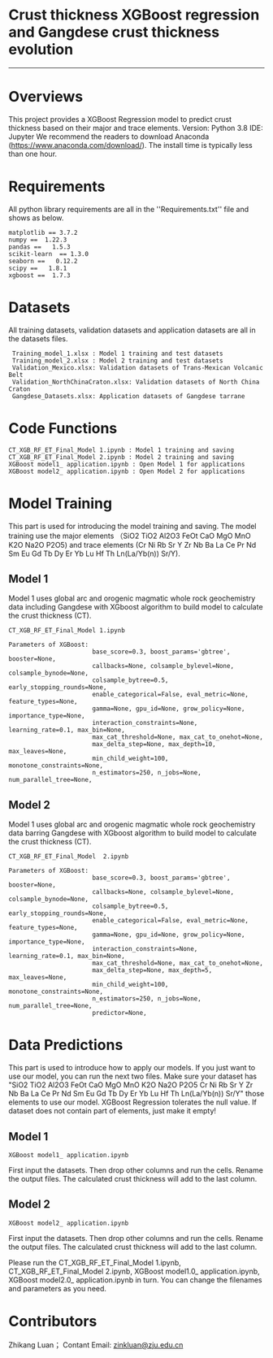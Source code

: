 # Crust thickness XGBoost regression and Gangdese crust thickness evolution
---
# Overviews
This project provides a XGBoost Regression model to predict crust thickness based on their major and trace elements.
Version: Python 3.8 IDE: Jupyter We recommend the readers to download Anaconda (https://www.anaconda.com/download/). The install time is typically less than one hour.
# Requirements
All python library requirements are all in the ''Requirements.txt'' file and shows as below.

    matplotlib == 3.7.2
    numpy ==  1.22.3
    pandas ==   1.5.3
    scikit-learn  == 1.3.0
    seaborn ==   0.12.2
    scipy ==   1.8.1
    xgboost ==  1.7.3 

# Datasets
All training datasets, validation datasets and application datasets are all in the datasets files.

     Training_model_1.xlsx : Model 1 training and test datasets
     Training_model_2.xlsx : Model 2 training and test datasets
     Validation_Mexico.xlsx: Validation datasets of Trans-Mexican Volcanic Belt
     Validation_NorthChinaCraton.xlsx: Validation datasets of North China Craton
     Gangdese_Datasets.xlsx: Application datasets of Gangdese tarrane
     

# Code Functions

    CT_XGB_RF_ET_Final_Model 1.ipynb : Model 1 training and saving
    CT_XGB_RF_ET_Final_Model 2.ipynb : Model 2 training and saving
    XGBoost model1_ application.ipynb : Open Model 1 for applications
    XGBoost model2_ application.ipynb : Open Model 2 for applications

# Model Training 
This part is used for introducing the model training and saving. 
The model training use the major elements （SiO2 TiO2 Al2O3	FeOt CaO MgO MnO K2O Na2O P2O5) and trace elements (Cr Ni Rb Sr Y Zr Nb Ba La Ce Pr Nd Sm Eu Gd Tb Dy Er Yb Lu Hf Th Ln(La/Yb(n)) Sr/Y).

## Model 1
Model 1 uses global arc and orogenic magmatic whole rock geochemistry data including Gangdese with XGboost algorithm to build model to calculate the crust thickness (CT).

    CT_XGB_RF_ET_Final_Model 1.ipynb

    Parameters of XGBoost: 
                           base_score=0.3, boost_params='gbtree', booster=None,
                           callbacks=None, colsample_bylevel=None, colsample_bynode=None,
                           colsample_bytree=0.5, early_stopping_rounds=None,
                           enable_categorical=False, eval_metric=None, feature_types=None,
                           gamma=None, gpu_id=None, grow_policy=None, importance_type=None,
                           interaction_constraints=None, learning_rate=0.1, max_bin=None,
                           max_cat_threshold=None, max_cat_to_onehot=None,
                           max_delta_step=None, max_depth=10, max_leaves=None,
                           min_child_weight=100,  monotone_constraints=None,
                           n_estimators=250, n_jobs=None, num_parallel_tree=None,
                           

## Model 2
Model 1 uses global arc and orogenic magmatic whole rock geochemistry data barring Gangdese with XGboost algorithm to build model to calculate the crust thickness (CT).

    CT_XGB_RF_ET_Final_Model  2.ipynb

    Parameters of XGBoost:
                           base_score=0.3, boost_params='gbtree', booster=None,
                           callbacks=None, colsample_bylevel=None, colsample_bynode=None,
                           colsample_bytree=0.5, early_stopping_rounds=None,
                           enable_categorical=False, eval_metric=None, feature_types=None,
                           gamma=None, gpu_id=None, grow_policy=None, importance_type=None,
                           interaction_constraints=None, learning_rate=0.1, max_bin=None,
                           max_cat_threshold=None, max_cat_to_onehot=None,
                           max_delta_step=None, max_depth=5, max_leaves=None,
                           min_child_weight=100, monotone_constraints=None,
                           n_estimators=250, n_jobs=None, num_parallel_tree=None,
                           predictor=None,

# Data Predictions
This part is used to introduce how to apply our models. If you just  want to use our model, you can run the next two files.
Make sure your dataset has "SiO2 TiO2 Al2O3 FeOt CaO MgO MnO K2O Na2O P2O5 Cr Ni Rb Sr Y Zr Nb Ba La Ce Pr Nd Sm Eu Gd Tb Dy Er Yb Lu Hf Th Ln(La/Yb(n)) Sr/Y" those elements to use our model.
XGBoost Regression tolerates the null value. If dataset does not contain part of elements, just make it empty!
## Model 1

    XGBoost model1_ application.ipynb 

First input the datasets. Then drop other columns and run the cells.
Rename the output files. 
The calculated crust thickness will add to the last column.
## Model 2 

    XGBoost model2_ application.ipynb 

First input the datasets. Then drop other columns and run the cells.
Rename the output files. 
The calculated crust thickness will add to the last column.


Please run the CT_XGB_RF_ET_Final_Model 1.ipynb, CT_XGB_RF_ET_Final_Model 2.ipynb, XGBoost model1.0_ application.ipynb, XGBoost model2.0_ application.ipynb in turn. You can change the filenames and parameters as you need. 

# Contributors
Zhikang Luan；
Contant Email: zinkluan@zju.edu.cn
